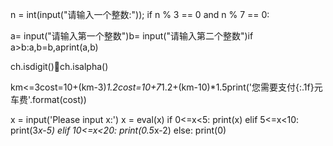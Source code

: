 
n = int(input("请输入一个整数:")); if n % 3 == 0 and n % 7 == 0:

a= input("请输入第一个整数")b= input("请输入第二个整数")if a>b:a,b=b,aprint(a,b)

ch.isdigit()ch.isalpha()

km<=3cost=10+(km-3)*1.2cost=10+7*1.2+(km-10)*1.5print('您需要支付{:.1f}元车费'.format(cost))




x = input('Please input x:') x = eval(x) if 0<=x<5: print(x) elif 5<=x<10: print(3*x-5) elif 10<=x<20: print(0.5*x-2) else: print(0)



